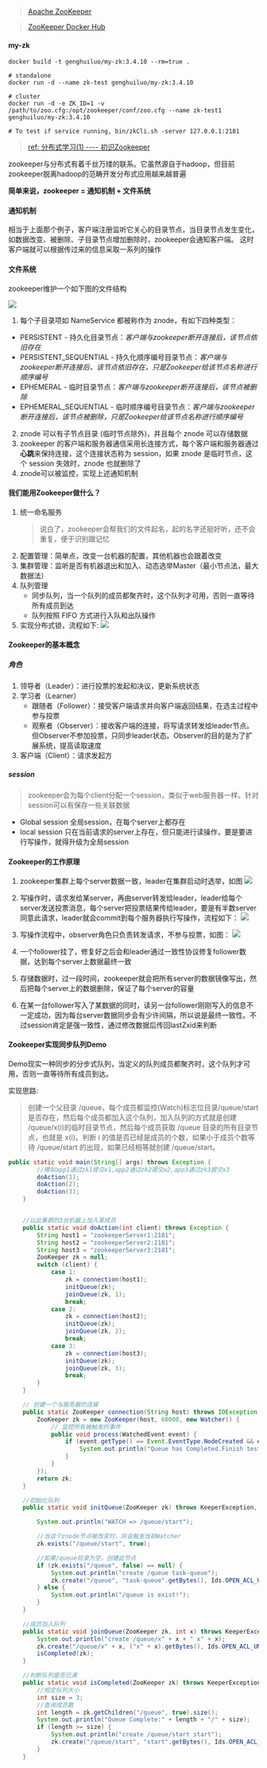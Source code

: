 > [Apache ZooKeeper](https://zookeeper.apache.org/)

> [ZooKeeper Docker Hub](https://hub.docker.com/_/zookeeper/)

#### my-zk

```
docker build -t genghuiluo/my-zk:3.4.10 --rm=true .

# standalone
docker run -d --name zk-test genghuiluo/my-zk:3.4.10

# cluster	
docker run -d -e ZK_ID=1 -v /path/to/zoo.cfg:/opt/zookeeper/conf/zoo.cfg --name zk-test1 genghuiluo/my-zk:3.4.10

# To test if service running, bin/zkCli.sh -server 127.0.0.1:2181
```

> [ref: 分布式学习(1) ---- 初识Zookeeper](https://zhuanlan.zhihu.com/p/24996631)

zookeeper与分布式有着千丝万缕的联系。它虽然源自于hadoop，但目前zookeeper脱离hadoop的范畴开发分布式应用越来越普遍

**简单来说，zookeeper = 通知机制 + 文件系统**

#### 通知机制
相当于上面那个例子，客户端注册监听它关心的目录节点，当目录节点发生变化，如数据改变、被删除、子目录节点增加删除时，zookeeper会通知客户端。 这时客户端就可以根据传过来的信息采取一系列的操作

#### 文件系统
zookeeper维护一个如下图的文件结构

![](https://pic3.zhimg.com/80/v2-509835693be5bee29463fd4f5ba46de1_hd.jpg)

1. 每个子目录项如 NameService 都被称作为 znode，有如下四种类型：
- PERSISTENT - 持久化目录节点：*客户端与zookeeper断开连接后，该节点依旧存在*
- PERSISTENT_SEQUENTIAL - 持久化顺序编号目录节点：*客户端与zookeeper断开连接后，该节点依旧存在，只是Zookeeper给该节点名称进行顺序编号*
- EPHEMERAL - 临时目录节点：*客户端与zookeeper断开连接后，该节点被删除*
- EPHEMERAL_SEQUENTIAL - 临时顺序编号目录节点：*客户端与zookeeper断开连接后，该节点被删除，只是Zookeeper给该节点名称进行顺序编号*
2. znode 可以有子节点目录 (临时节点除外)，并且每个 znode 可以存储数据
3. zookeeper 的客户端和服务器通信采用长连接方式，每个客户端和服务器通过**心跳**来保持连接，这个连接状态称为 session，如果 znode 是临时节点，这个 session 失效时，znode 也就删除了
4. znode可以被监控，实现上述通知机制

#### 我们能用Zookeeper做什么？

1. 统一命名服务
	> 说白了，zookeeper会帮我们的文件起名，起的名字还挺好听，还不会重复，便于识别跟记忆
2. 配置管理：简单点，改变一台机器的配置，其他机器也会跟着改变
3. 集群管理：监听是否有机器退出和加入、动态选举Master（最小节点法，最大数据法）
4. 队列管理
	- 同步队列，当一个队列的成员都聚齐时，这个队列才可用，否则一直等待所有成员到达
	- 队列按照 FIFO 方式进行入队和出队操作
5. 实现分布式锁，流程如下:
![](https://pic3.zhimg.com/80/v2-a29a80b7b5760bd8008eaad1ea8497e0_hd.jpg)


#### Zookeeper的基本概念

##### 角色
1. 领导者（Leader）：进行投票的发起和决议，更新系统状态
2. 学习者（Learner）
	- 跟随者（Follower）：接受客户端请求并向客户端返回结果，在选主过程中参与投票
	- 观察者（Observer）：接收客户端的连接，将写请求转发给leader节点。但Observer不参加投票，只同步leader状态。Observer的目的是为了扩展系统，提高读取速度
3. 客户端（Client）：请求发起方

##### session
> zookeeper会为每个client分配一个session，类似于web服务器一样。针对session可以有保存一些关联数据

- Global session 全局session，在每个server上都存在
- local session 只在当前请求的server上存在，但只能进行读操作，要是要进行写操作，就得升级为全局session

#### Zookeeper的工作原理
1. zookeeper集群上每个server数据一致，leader在集群启动时选举，如图
![](https://pic3.zhimg.com/80/v2-5f72ed5c647014b48e85946846140f01_hd.jpg)

2. 写操作时，请求发给某server，再由server转发给leader，leader给每个server发送投票消息，每个server把投票结果传给leader，要是有半数server同意此请求，leader就会commit到每个服务器执行写操作，流程如下：
![](https://pic4.zhimg.com/80/v2-5dcab77de22d31fd4902deae6cd3d9d9_hd.jpg)

3. 写操作流程中，observer角色只负责转发请求，不参与投票，如图：
![](https://pic1.zhimg.com/80/v2-7249ddfa2b30da5389b37ae5f2e65ff6_hd.jpg)

4. 一个follower挂了，修复好之后会和leader通过一致性协议修复follower数据，达到每个server上数据最终一致
5. 存储数据时，过一段时间，zookeeper就会把所有server的数据镜像写出，然后把每个server上的数据删除，保证了每个server的容量
6. 在某一台follower写入了某数据的同时，读另一台follower刚刚写入的信息不一定成功，因为每台server数据同步会有少许间隔，所以说是最终一致性。不过session肯定是强一致性，通过修改数据后传回lastZxid来判断

#### Zookeeper实现同步队列Demo

Demo现实一种同步的分步式队列，当定义的队列成员都聚齐时，这个队列才可用，否则一直等待所有成员到达。

实现思路:
> 创建一个父目录 /queue，每个成员都监控(Watch)标志位目录/queue/start 是否存在，然后每个成员都加入这个队列，加入队列的方式就是创建 /queue/x(i)的临时目录节点，然后每个成员获取 /queue 目录的所有目录节点，也就是 x(i)。判断 i 的值是否已经是成员的个数，如果小于成员个数等待 /queue/start 的出现，如果已经相等就创建 /queue/start。

``` java
public static void main(String[] args) throws Exception {
        //模拟app1通过zk1提交x1,app2通过zk2提交x2,app3通过zk3提交x3
        doAction(1);
        doAction(2);
        doAction(3);
    }


    //以此集群的3台机器上加入某成员
    public static void doAction(int client) throws Exception {
        String host1 = "zookeeperServer1:2181";
        String host2 = "zookeeperServer2:2181";
        String host3 = "zookeeperServer3:2181";
        ZooKeeper zk = null;
        switch (client) {
            case 1:
                zk = connection(host1);
                initQueue(zk);
                joinQueue(zk, 1);
                break;
            case 2:
                zk = connection(host2);
                initQueue(zk);
                joinQueue(zk, 2);
                break;
            case 3:
                zk = connection(host3);
                initQueue(zk);
                joinQueue(zk, 3);
                break;
        }
    }

    // 创建一个与服务器的连接
    public static ZooKeeper connection(String host) throws IOException {
        ZooKeeper zk = new ZooKeeper(host, 60000, new Watcher() {
            // 监控所有被触发的事件
            public void process(WatchedEvent event) {
                if (event.getType() == Event.EventType.NodeCreated && event.getPath().equals("/queue/start")) {
                    System.out.println("Queue has Completed.Finish testing!!!");
                }
            }
        });
        return zk;
    }

    //初始化队列
    public static void initQueue(ZooKeeper zk) throws KeeperException, InterruptedException {

        System.out.println("WATCH => /queue/start");

        //当这个znode节点被改变时，将会触发当前Watcher
        zk.exists("/queue/start", true);

        //如果/queue目录为空，创建此节点
        if (zk.exists("/queue", false) == null) {
            System.out.println("create /queue task-queue");
            zk.create("/queue", "task-queue".getBytes(), Ids.OPEN_ACL_UNSAFE, CreateMode.PERSISTENT);
        } else {
            System.out.println("/queue is exist!");
        }
    }

    //成员加入队列
    public static void joinQueue(ZooKeeper zk, int x) throws KeeperException, InterruptedException {
        System.out.println("create /queue/x" + x + " x" + x);
        zk.create("/queue/x" + x, ("x" + x).getBytes(), Ids.OPEN_ACL_UNSAFE, CreateMode.EPHEMERAL_SEQUENTIAL);
        isCompleted(zk);
    }

    //判断队列是否已满
    public static void isCompleted(ZooKeeper zk) throws KeeperException, InterruptedException {
        //规定队列大小
        int size = 3;
        //查询成员数
        int length = zk.getChildren("/queue", true).size();
        System.out.println("Queue Complete:" + length + "/" + size);
        if (length >= size) {
            System.out.println("create /queue/start start");
            zk.create("/queue/start", "start".getBytes(), Ids.OPEN_ACL_UNSAFE, CreateMode.PERSISTENT);
        }
    }
```
